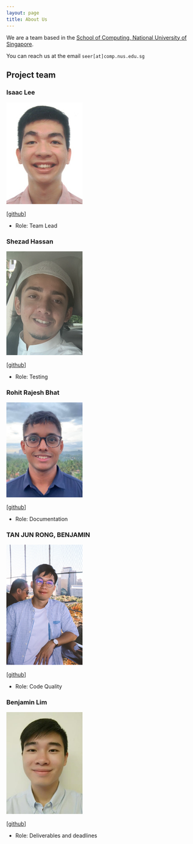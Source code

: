```yaml
---
layout: page
title: About Us
---
```


We are a team based in the [School of Computing, National University of Singapore](http://www.comp.nus.edu.sg).

You can reach us at the email `seer[at]comp.nus.edu.sg`

## Project team

### Isaac Lee

<img src="images/luminousleek.png" width="200px">

[[github](https://github.com/luminousleek)]

* Role: Team Lead

### Shezad Hassan

<img src="images/shezadhassan22.png" width="200px">

[[github](https://github.com/shezadhassan22)]

* Role: Testing

### Rohit Rajesh Bhat

<img src="images/rohit0718.png" width="200px">

[[github](https://github.com/rohit0718)]

* Role: Documentation

### TAN JUN RONG, BENJAMIN

<img src="images/bentanjunrong.png" width="200px">

[[github](https://github.com/bentanjunrong)]

* Role: Code Quality

### Benjamin Lim

<img src="images/itzblim.png" width="200px">

[[github](https://github.com/itzblim)]

* Role: Deliverables and deadlines
